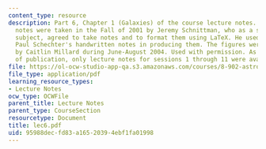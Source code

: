 ```yaml
---
content_type: resource
description: Part 6, Chapter 1 (Galaxies) of the course lecture notes. The lecture
  notes were taken in the Fall of 2001 by Jeremy Schnittman, who as a student in the
  subject, agreed to take notes and to format them using LaTeX. He used Professor
  Paul Schechter's handwritten notes in producing them. The figures were produced
  by Caitlin Millard during June-August 2004. Used with permission. As of the date
  of publication, only lecture notes for sessions 1 through 11 were available.
file: https://ol-ocw-studio-app-qa.s3.amazonaws.com/courses/8-902-astrophysics-ii-fall-2004/95988decfd83a16520394ebf1fa01998_lec6.pdf
file_type: application/pdf
learning_resource_types:
- Lecture Notes
ocw_type: OCWFile
parent_title: Lecture Notes
parent_type: CourseSection
resourcetype: Document
title: lec6.pdf
uid: 95988dec-fd83-a165-2039-4ebf1fa01998
---
```

